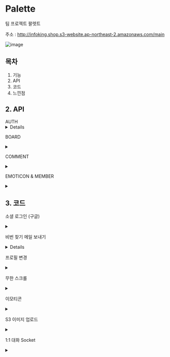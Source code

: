 # Palette
팀 프로젝트 팔렛트

주소 : http://infoking.shop.s3-website.ap-northeast-2.amazonaws.com/main

![image](https://user-images.githubusercontent.com/78591345/115690495-1190f080-a398-11eb-8623-cb1518bd51e4.PNG)

## 목차
1. 기능
2. API
3. 코드
4. 느낀점

## 2. API 

  <summary>AUTH</summary>
    <details> <div markdown="1"> 
  ![image](https://user-images.githubusercontent.com/78591345/115645341-27cc8b80-a35b-11eb-8c19-a6d717f3538d.PNG)
     </div>
</details>
  
  BOARD
    <details> <summary> </summary> <div markdown="1"> 
  ![image](https://user-images.githubusercontent.com/78591345/115645346-28fdb880-a35b-11eb-83ec-24c6bb0801fa.PNG)
     </div>
</details>

  COMMENT
    <details> <summary> </summary> <div markdown="1"> 
  ![image](https://user-images.githubusercontent.com/78591345/115645347-28fdb880-a35b-11eb-94f6-a752f492093e.PNG)
   </div>
  </details>

 
 EMOTICON & MEMBER
    <details> <summary> </summary> <div markdown="1"> 
 ![image](https://user-images.githubusercontent.com/78591345/115645348-29964f00-a35b-11eb-9a84-ec1f7b849282.PNG)
 ![image](https://user-images.githubusercontent.com/78591345/115645349-29964f00-a35b-11eb-8dc2-8d7c9728dfd8.PNG)
    </div>
   </details>
   
   
   
   ## 3. 코드
   
   소셜 로그인 (구글)
<details> <summary> </summary> <div markdown="1">
  
  ![image](https://user-images.githubusercontent.com/78591345/115690122-b3fca400-a397-11eb-9929-c500ecdc202e.PNG)
  
  
 ```js
// 구글 시작
authRouter.get("/google", passport.authenticate("google", { scope: ["profile", "email"] }))


// 패스포트
const GoogleStrategy = require("passport-google-oauth20").Strategy
passport.serializeUser(function (user, done) {
  done(null, user)
})

passport.deserializeUser(function (user, done) {
  done(null, user)
})

module.exports = () => {
  passport.use(

    new GoogleStrategy(
      {
        clientID: process.env.LOVE_GOOGLE_ID,
        clientSecret: process.env.LOVE_GOOGLE_PW,
        callbackURL: `http://wcd21.shop/auth/google/callback`,
      },

      async (accessToken, refreshToken, profile, cb) => {
        
        const {
          _json: { id, avatar_url, name, email },
        } = profile

        try {
          const user = await User.findOne({ email: email })
          if (user) {
            return cb(null, user)
          } else {
            const newUser = new User({
              email,
              nickname: name,
              snsId: true,
            })
            await newUser.save()
            return cb(null, newUser)
          }
        } catch (error) {
          return cb(error)
        }
      }
    )
  )
}


// 구글 콜백 함수
authRouter.get(
  "/google/callback",
  passport.authenticate("google", { failureRedirect: "/" }),
  function (req, res) {
    const { _id } = req.user

    res.redirect("http://localhost:3000/social/" + _id)
  }
)
```

<a>태그로 요청이 들어오면, 구글로 부터 인증을 받는다. 그 후 구글의 profile에서 필요한 정보를 내려 받는다.
  
소셜 로그인 정보를 DB에 담아야 함으로,

  DB에 이미 있는 경우와 없는 경우를 분기처리한 후, 콜백 함수로 넘긴다.
  
  콜백 함수에서는 리다이렉트를 이용해 페이지를 이동시킨다.
  
  여기서 문제가 있었는데, 정상적인 방법은 아닌 것 같지만, 일단 임시방편으로 해결했다.
  
소셜 로그인 요청은 a태그로 받아야한다. axios와 ajax를 이용한 RestfulAPI를 이용할 수 없다고 한다.
  
 그래서 res.send를 이용한 서버 자체 토큰을 내려줄 수 없었다. res.cookie를 이용한 강제로 쿠키에 토큰을 심는 방식도 있었지만 이렇게 해결했다.
 
  1. 리다이렉트를 이용하여 DB에 저장된 소셜 로그인 유저의 고유값인 _id를 클라이언트에 주소 값으로 넘긴다.
  2. 클라이언트는 주소 뒤에있는 _id를 받은 후 API를 한 번 더 요청하며, 서버에 _id를 보낸다.
  3. 서버는 _id를 통해 자체 jwt토큰을 반환한다.

 카카오톡, 구글 둘 다 이렇게 처리했다...
 
 다음에 더 똑똑하게 문제를 해결할 수 있겠짛ㅎㅎㅎ

</div>
</details>


  비번 찾기 메일 보내기
<details> <summary> </summary> <div markdown="1">
  
  ![image](https://user-images.githubusercontent.com/78591345/115690110-b101b380-a397-11eb-9cf7-d4bba8d69720.PNG)
  
 ```js
// 비번 찾기
authRouter.post("/searchPwd", async (req, res) => {
  // sns는 비번찾기 못 이용하게 해야함

  const { email } = req.body
  const randomString = Math.random().toString(36).slice(2)

  const hash = await bcrypt.hash(randomString, 12)

  let transporter = nodemailer.createTransport({
    service: "gmail",
    host: "smtp.gmail.com",
    port: 587,
    secure: false,
    auth: {
      user: process.env.LOVE_MAIL_ID,
      pass: process.env.LOVE_MAIL_PW,
    },
  })

  let info = await transporter.sendMail({
    // 보내는 곳의 이름과, 메일 주소를 입력
    from: `"F4 TEAM" <${process.env.LOVE_MAIL_ID}>`,
    to: email,
    subject: "Pallet 임시 비밀번호입니다^^",
    text: randomString,
  })

  await User.updateOne({ email }, { $set: { password: hash } })

  return res.send("비번찾기 완료^^ㅋ")
})

 ```

bcrypt는 단방향 이라서, 복호화가 불가능했다. 처음엔 가능한 줄 알고 이상한 쇼를 했다.

그래서 임시 비밀번호를 가입된 이메일로 보내준다.

노드 메일러라는 npm을 이용해서, 가입된 이메일에게 보낼 수 있다.

임시 비밀번호를 받은 사람은 비밀번호 변경을 이용하여 비밀 번호를 바꿀 수 있다.
  
 
</div>
</details>



   프로필 변경
<details> <summary> </summary> <div markdown="1">
  
  ![image](https://user-images.githubusercontent.com/78591345/115690111-b232e080-a397-11eb-8b91-bbb79904c4fe.PNG)

 ```js
 
// 프로필 수정ㅎㅎ
authRouter.patch("/myProfile", middlewares, upload.single("profile_img"), async (req, res) => {
  const userId = res.locals.user
  const { password, comment_myself, profile_img } = req.body
  const imgUrl = req.file && `http://wcd21.shop${req.file.filename}`

  // 비번은 바꿧을 때
  if (password !== "null") {
    const hash = await bcrypt.hash(password, 12)
    const newUserInfo = await User.findByIdAndUpdate(
      userId,
      {
        $set: {
          ...req.body,
          profile_img: imgUrl,
          password: hash,
        },
      },
      {
        new: true,
      }
    )
    delete newUserInfo.password
    return res.send({ newUserInfo })
  }
  // 비번 안 바꿨을 때
  else {
    // 처음 프로필 이미지 아무것도 없을때 변경시
    if (userId.profile_img == " ") {
      const newUserInfo = await User.findByIdAndUpdate(
        userId,
        {
          $set: {
            comment_myself: comment_myself,
            profile_img: imgUrl,
          },
        },
        {
          new: true,
        }
      )
      delete newUserInfo.password
      return res.send({ newUserInfo })
    } else if (typeof profile_img == String) {
      const newUserInfo = await User.findByIdAndUpdate(
        userId,
        {
          $set: {
            comment_myself: comment_myself,
            profile_img: profile_img,
          },
        },
        {
          new: true,
        }
      )
      delete newUserInfo.password
      return res.send({ newUserInfo })
    }
    // 비번은 안바꾸고, 이미지만 바꿨을 떄
    else {
      const newUserInfo = await User.findByIdAndUpdate(
        userId,
        {
          $set: {
            comment_myself: comment_myself,
            profile_img: imgUrl,
          },
        },
        {
          new: true,
        }
      )
      delete newUserInfo.password
      return res.send({ newUserInfo })
    }
  }
})

 ```
 
 분기처리하기가 조금 까다로웠다.
 
 프로필 변경 하나에 비밀번호, 프로필이미지, 상태메시지 동시에 변경이 가능했고,
 
 비밀번호를 입력 안 할 경우엔, 기존 비밀번호를 유지해야했다.
 
 다른 것도 마찬가지로, 입력 안 할 경우엔 기존 것을 유지해야했다.
 
 여기서 SNS ID는 비밀번호가 DB에 저장될 떄 부터 없기 때문에, SNS일 경우를 따로 생각해야했고,
 
 처음 프로필 이미지가 없을 경우는 기존 이미지가 스트링으로 안 넘어 오기 때문에, 따로 생각해야했다.
 
 그래서 야생 코딩했다ㅎㅎㅎㅎ..
 
 
 </div>
</details>



   무한 스크롤
<details> <summary> </summary> <div markdown="1">
  
  ![image](https://user-images.githubusercontent.com/78591345/115690495-1190f080-a398-11eb-8623-cb1518bd51e4.PNG)

 ```js

exports.getPosts = async (req, res, next) => {
  let { page } = req.query
  page = (page - 1 || 0) < 0 ? 0 : page - 1 || 0

  try {
    const posts = await Post.find({})
      .populate([
        { path: "user", select: userSelect },
        {
          path: "emoticon",
          select: emoticonSelect,
          populate: { path: "user", select: userSelectMini },
        },
        { path: "comment", populate: { path: "user", select: userSelectMini } },
      ])
      .sort("-createdAt")
      .skip(page * 5)
      .limit(5)

    // 새로운 이모티콘 별 사람들의 아이디 작성해서 보내주기
    const newPost = posts.map((post) => {
      emoji = makeEmojiCounter(post.emoticon)
      return { post, emoji }
    })
    return res.send({ posts: newPost })
  } catch (err) {
    console.log(err)
    next(err)
  }
}

 ```
 
클라가 쿼리로 보내준다. 주소/주소?page=number

여기서 number값을 받아서, 스킵한다.

populate 끝난 후에, skip을 통해 page * 5만큼 DB를 스킵한다.

그 다음 limit으로 꺼낼 것을 5개로 제한한다.

이런 식으로 DB에서 5개씩만 꺼내서, 클라이언트한테 보내준다.

클라이언트는 스크롤이 닿는 등 이벤트가 발생할 때마다 API를 요청하여, 5개씩 받아가면 될 것이다.

프론트에서 어떻게 처리했는진 모르지만 프론트분 말로는 막막 굉장히 어려운 작업이었다고 한다.
 
 
  </div>
</details>




   이모티콘
<details> <summary> </summary> <div markdown="1">
  
  ![image](https://user-images.githubusercontent.com/78591345/115690121-b3640d80-a397-11eb-9b91-07fc8ebf6dc9.png)
 
 ```js

function makeEmojiCounter(emoticon) {
  const counter = new Map()
  let emoji = emoticon.reduce((tot, val) => {
    const res = tot.get(val["emoji"])
    res ? res.push(val["user"]["_id"]) : tot.set(val["emoji"], [val["user"]["_id"]])
    return tot
  }, counter)

  emoji = Object.fromEntries(emoji.entries())
  res = []
  for (let key in emoji) {
    const temptobj = {}
    temptobj[key] = emoji[key]
    temptobj["emoticon"] = key
    res.push(temptobj)
  }
  return res
}

exports.createEmoticon = async (req, res, next) => {
  const { postId } = req.params
  const { userId } = res.locals.user
  const emoticon = new Emoticon({
    ...req.body,
    user: userId,
  })
  try {
    const [emo, post] = await Promise.all([
      emoticon.save(),
      Post.findByIdAndUpdate(
        postId,
        {
          $push: { emoticon: emoticon._id },
        },
        { new: true }
      ).populate([
        {
          path: "emoticon",
          populate: { path: "user", select: ["nickname"] },
        },
      ]),
    ])
    const emoji = makeEmojiCounter(post.emoticon)
    return res.send({ post, emoticon, emoji })
  } catch (err) {
    console.log(err)
    next(err)
  }
}

exports.deleteEmoticon = async (req, res, next) => {
  const { postId } = req.params
  const { userId } = res.locals.user
  const { emoji } = req.body

  // 에러 감지
  if (typeof emoji !== "string")
    return res.status(400).send({ err: "emoji의 형식이 잘못되었습니다." })

  const posts = await Post.findById(postId).populate([{ path: "emoticon" }])

  //이모티콘 찾기
  let emojiId
  posts.emoticon.forEach((emo_info) => {
    if (emo_info["emoji"] === emoji && emo_info["user"].equals(userId)) {
      emojiId = emo_info._id
    }
  })
  if (!emojiId) return res.status(400).send({ err: "포스터에 없는 이모티콘입니다." })

  try {
    await Promise.all([
      Emoticon.findByIdAndDelete(emojiId),
      Post.findByIdAndUpdate(postId, {
        $pull: { emoticon: { _id: emojiId } },
      }),
    ])
    return res.send({ success: true })
  } catch (err) {
    console.log(err)
    next(err)
  }
}
```

이모티콘 이모티콘 짱짱

  </div>
</details>




   S3 이미지 업로드
<details> <summary> </summary> <div markdown="1">
  
  ![image](https://user-images.githubusercontent.com/78591345/115691149-bc091380-a398-11eb-8a54-12470f333392.PNG)

```js

const AWS = require("aws-sdk")
const multerS3 = require("multer-s3")
const multer = require("multer")
const path = require("path")

const s3 = new AWS.S3({
  accessKeyId: process.env.LOVE_S3_ID,
  secretAccessKey: process.env.LOVE_S3_PW,
  // region: "ap-northeast-2",
})

const S3storage = multerS3({
  s3,
  bucket: "informationking",
  key(req, file, cb) {
    cb(null, `original/${Date.now()}${path.basename(file.originalname)}`)
  },
})

const serverStorage = multer.diskStorage({
  destination(req, file, cb) {
    cb(null, "public/")
  },
  filename(req, file, cb) {
    cb(null, `/${Date.now()}${path.basename(file.originalname)}`)
  },
})

const fileFilter = function (req, file, cb) {
  let typeArray = file.mimetype.split("/")
  let fileType = typeArray[1]
  const imgFileExtention = new RegExp("(gif|jpe?g|png|)")
  const res = imgFileExtention.test(fileType)
  return res ? cb(null, true) : cb(null, false)
}

const upload = multer({
  storage: serverStorage,
})

module.exports = upload
```


S3 S3 멀터멀터 이미지이미지 짱짱
  </div>
</details>




   1:1 대화 Socket
<details> <summary> </summary> <div markdown="1">
  
  ![image](https://user-images.githubusercontent.com/78591345/115690114-b2cb7700-a397-11eb-92b0-79eccaf904db.png)
  
  ```js

const socketIo = require("socket.io")
const { Chat, User } = require("./model")
const moment = require("moment")
require("moment-timezone")
moment.tz.setDefault("Asia/Seoul")

module.exports = async (http, app) => {
  const io = socketIo(http, {
    cors: {
      origin: "*",
      methods: ["GET", "POST"],
    },
  })

  const chat = io.of("/chat")
  const global = io.of("/")

  chat.on("connection", function (socket) {
    socket.on("join", async function (data) {
      const req = socket.request
      const {
        headers: { referer },
      } = req
      console.log(referer)
      const { room, username } = data
      // room에 join한다
      socket.join(room)
      // room에 join되어 있는 클라이언트에게 메시지를 전송한다
      const chats = await Chat.find({ room: room })
      chat.to(room).emit("load", chats)
    })

    socket.on("send", async function (data) {
      const { room } = data
      const content = new Chat({
        ...data,
        createdAt: moment().format("YYYY-MM-DD-HH:mm"),
      })
      await content.save()
      chat.to(room).emit("receive", content)
    })

    socket.on("leave", (data) => {
      console.log("leave")
      socket.leave(data.room)
    })

    socket.on("disconnect", () => {
      console.log("disconnect")
    })
  })

  global.on("connection", function (socket) {
    socket.on("globalSend", async function (data) {
      console.log(data)
      global.emit("globalReceive", data)
    })
  })
}
```

소켓io를 공부를 해가면서 동시에 개발한 거라 미숙한 점이 많았다.

처음엔 이해가 명확하게 가지 않아서, 어려움을 겪었지만, 예제 파일과 함께 공부하니 조금이나마 이해가 갔다.

클라이언트와 처음 합을 맞춰보고 성공했을 때 모두 소리질렀다 오예 ~~~~

chat, global 두 개의 소켓을 열고,

1. 채팅을 시작하면 chat소켓을 열고, 룸을 입장시켰다.

2. 룸은 대화를 하고 있는 두 사람의 DB 고유값인 _id를 _id-_id 이런 식으로 룸 번호를 지정했다.

3. 그리고 DB에는 룸, 채팅내역, 닉네임, 시간을 저장했고,

4. room에 입장할 때마다, 그 룸에 해당하는 이전 채팅내역을 뿌렸다.

global 소켓은 클라이언트 쪽에서 요구해서 뿌렸는데,

이를 활용하여 채팅 알람기능을 구현했다.

global 소켓이 활성화 되었는데, 본인으 _id가 거기에 속해있고, chat소켓은 활성화가 안 되어 있는 상황이라면

나에게 채팅이 왔지만, 내가 확인을 안 한 것으로 판단하고 빨간색 뱃지가 달린다.

알람 이 부분은 굉장히 난해하고, 프론트가 고생을 정말 많이했다. 유진님짱

지금도 막 완벽하진 않지만 어느정도 돌아간다.



  </div>
</details>


